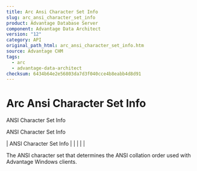 ```yaml
---
title: Arc Ansi Character Set Info
slug: arc_ansi_character_set_info
product: Advantage Database Server
component: Advantage Data Architect
version: "12"
category: API
original_path_html: arc_ansi_character_set_info.htm
source: Advantage CHM
tags:
  - arc
  - advantage-data-architect
checksum: 6434b64e2e56803da7d3f040cce4b8eabb4d8d91
---
```


# Arc Ansi Character Set Info

ANSI Character Set Info

ANSI Character Set Info

| ANSI Character Set Info |  |  |  |  |

The ANSI character set that determines the ANSI collation order used with Advantage Windows clients.
